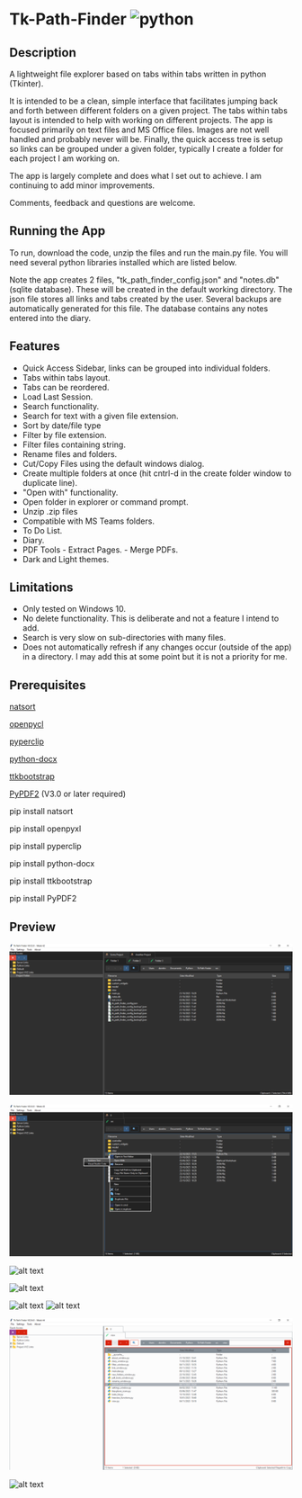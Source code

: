 # Tk-Path-Finder ![python](https://img.shields.io/badge/python-3.6+-blue)

## Description
A lightweight file explorer based on tabs within tabs written in python (Tkinter). 

It is intended to be a clean, simple interface that facilitates jumping back and forth between different folders on a given project. The tabs within tabs layout is intended to help with working on different projects. The app is focused primarily on text files and MS Office files. Images are not well handled and probably never will be. Finally, the quick access tree is setup so links can be grouped under a given folder, typically I create a folder for each project I am working on.

The app is largely complete and does what I set out to achieve. I am continuing to add minor improvements.

Comments, feedback and questions are welcome.

## Running the App
To run, download the code, unzip the files and run the main.py file. You will need several python libraries installed which are listed below.

Note the app creates 2 files, "tk_path_finder_config.json" and "notes.db" (sqlite database). These will be created in the default working directory. The json file stores all links and tabs created by the user. Several backups are automatically generated for this file. The database contains any notes entered into the diary.

## Features
  - Quick Access Sidebar, links can be grouped into individual folders.
  - Tabs within tabs layout.
  - Tabs can be reordered.
  - Load Last Session.
  - Search functionality.
  - Search for text with a given file extension.
  - Sort by date/file type
  - Filter by file extension.
  - Filter files containing string.
  - Rename files and folders.
  - Cut/Copy Files using the default windows dialog.
  - Create multiple folders at once (hit cntrl-d in the create folder window to duplicate line).
  - "Open with" functionality.
  - Open folder in explorer or command prompt.
  - Unzip .zip files
  - Compatible with MS Teams folders.
  - To Do List.
  - Diary.
  - PDF Tools
		- Extract Pages.
		- Merge PDFs.
  - Dark and Light themes.

## Limitations
  - Only tested on Windows 10.
  - No delete functionality. This is deliberate and not a feature I intend to add.
  - Search is very slow on sub-directories with many files.
  - Does not automatically refresh if any changes occur (outside of the app) in a directory. I may add this at some point but it is not a priority for me.

## Prerequisites

[natsort](https://natsort.readthedocs.io/en/master/)

[openpycl](https://openpyxl.readthedocs.io/en/stable/)

[pyperclip](https://pypi.org/project/pyperclip/)

[python-docx](https://python-docx.readthedocs.io/en/latest/)

[ttkbootstrap](https://ttkbootstrap.readthedocs.io/en/latest/)

[PyPDF2](https://pypi.org/project/PyPDF2/) (V3.0 or later required)

pip install natsort

pip install openpyxl

pip install pyperclip

pip install python-docx

pip install ttkbootstrap

pip install PyPDF2


## Preview
![Main](images/main_image.PNG)

![Right_Click](images/right_click_menu_image.png)

![alt text](https://imgur.com/haNY5f5.png)

![alt text](https://i.imgur.com/oJ79w68.png)

![alt text](https://i.imgur.com/Ms0HQ7l.png
)
![alt text](https://i.imgur.com/C4p6s9J.png)

![Light_Theme](images/main_image_light_theme.PNG)

![alt text](https://imgur.com/6sxzTjR.png)




